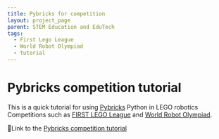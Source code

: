 ```yaml
---
title: Pybricks for competition
layout: project_page
parent: STEM Education and EduTech
tags:
  - First Lego League
  - World Robot Olympiad
  - tutorial
---
```


# Pybricks competition tutorial

This is a quick tutorial for using [Pybricks](https://pybricks.com/) Python in LEGO robotics Competitions such as [FIRST LEGO League](https://www.firstlegoleague.org/) and [World Robot Olympiad](https://wro-association.org/).

🔗Link to the [Pybricks competition tutorial](http://pybricks-competition-tutorial.attilafarago.hu/)